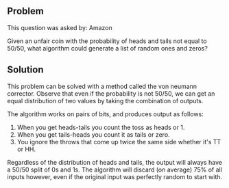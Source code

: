 ## Problem
This question was asked by: Amazon

Given an unfair coin with the probability of heads and tails not equal to 50/50, what algorithm could generate a list of random ones and zeros?

## Solution
This problem can be solved with a method called the von neumann corrector. Observe that even if the probability is not 50/50, we can get an equal distribution of two values by taking the combination of outputs.

The algorithm works on pairs of bits, and produces output as follows:
1. When you get heads-tails you count the toss as heads or 1.
2. When you get tails-heads you count it as tails or zero.
3. You ignore the throws that come up twice the same side whether it's TT or HH.

Regardless of the distribution of heads and tails, the output will always have a 50/50 split of 0s and 1s. The algorithm will discard (on average) 75% of all inputs however, even if the original input was perfectly random to start with.
